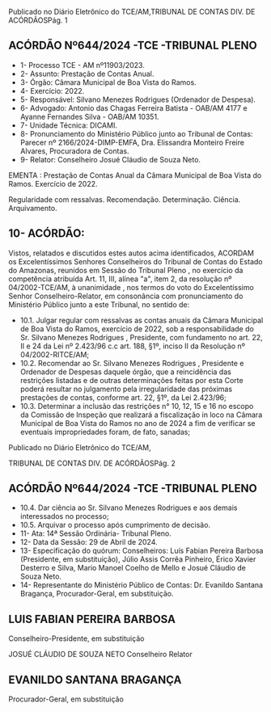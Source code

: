 Publicado  no  Diário  Eletrônico do TCE/AM,TRIBUNAL DE CONTAS DIV. DE ACÓRDÃOSPág. 1

## ACÓRDÃO Nº644/2024 -TCE -TRIBUNAL PLENO

- 1- Processo TCE - AM nº11903/2023.
- 2- Assunto: Prestação de Contas Anual.
- 3- Órgão: Câmara Municipal de Boa Vista do Ramos.
- 4- Exercício: 2022.
- 5- Responsável: Silvano Menezes Rodrigues (Ordenador de Despesa).
- 6- Advogado: Antonio das Chagas Ferreira Batista - OAB/AM 4177 e Ayanne Fernandes Silva - OAB/AM 10351.
- 7- Unidade Técnica: DICAMI.
- 8- Pronunciamento  do  Ministério  Público  junto  ao  Tribunal  de  Contas: Parecer  nº 2166/2024-DIMP-EMFA,  Dra.  Elissandra  Monteiro  Freire  Alvares,  Procuradora  de Contas.
- 9- Relator: Conselheiro Josué Cláudio de Souza Neto.

EMENTA :  Prestação  de  Contas  Anual  da  Câmara Municipal  de  Boa  Vista  do  Ramos.  Exercício  de 2022.

Regularidade com ressalvas. Recomendação. Determinação. Ciência. Arquivamento.

## 10-  ACÓRDÃO:

Vistos, relatados e discutidos estes autos acima identificados, ACORDAM os Excelentíssimos Senhores Conselheiros do Tribunal de Contas do Estado do Amazonas, reunidos em Sessão do Tribunal Pleno , no exercício da competência atribuída Art. 11, III, alínea "a", item 2, da resolução nº 04/2002-TCE/AM, à unanimidade , nos termos do voto do  Excelentíssimo  Senhor  Conselheiro-Relator, em  consonância com  pronunciamento do Ministério Público junto a este Tribunal, no sentido de:

- 10.1. Julgar regular com ressalvas as contas anuais da Câmara Municipal de Boa Vista do Ramos, exercício de 2022, sob a responsabilidade do Sr. Silvano Menezes Rodrigues ,  Presidente, com fundamento no art. 22, II e 24 da Lei nº 2.423/96 c.c art. 188, §1º, inciso II da Resolução nº 04/2002-RITCE/AM;
- 10.2. Recomendar ao Sr. Silvano  Menezes  Rodrigues , Presidente e Ordenador de Despesas daquele órgão, que a reincidência das restrições  listadas  e  de  outras  determinações  feitas  por  esta  Corte poderá resultar no julgamento pela irregularidade das próximas prestações de contas, conforme art. 22, §1º, da Lei 2.423/96;
- 10.3. Determinar a inclusão das restrições n° 10, 12, 15 e 16 no escopo da Comissão de Inspeção que realizará a fiscalização in loco na Câmara Municipal de Boa Vista do Ramos no ano de 2024 a fim de verificar se eventuais impropriedades foram, de fato, sanadas;

Publicado  no  Diário  Eletrônico do TCE/AM,

TRIBUNAL DE CONTAS DIV. DE ACÓRDÃOSPág. 2

## ACÓRDÃO Nº644/2024 -TCE -TRIBUNAL PLENO

- 10.4. Dar  ciência ao Sr. Silvano  Menezes  Rodrigues e  aos demais interessados no processo;
- 10.5. Arquivar o processo após cumprimento de decisão.
- 11-  Ata: 14ª Sessão Ordinária- Tribunal Pleno.
- 12-  Data da Sessão: 29 de Abril de 2024.
- 13-  Especificação do quórum: Conselheiros: Luís Fabian Pereira Barbosa (Presidente, em  substituição),  Júlio  Assis  Corrêa  Pinheiro,  Érico  Xavier  Desterro  e  Silva,  Mario Manoel Coelho de Mello e Josué Cláudio de Souza Neto.
- 14-  Representante do Ministério Público de Contas: Dr. Evanildo Santana Bragança, Procurador-Geral, em substituição.

## LUIS FABIAN PEREIRA BARBOSA

Conselheiro-Presidente, em substituição

JOSUÉ CLÁUDIO DE SOUZA NETO Conselheiro Relator

## EVANILDO SANTANA BRAGANÇA

Procurador-Geral, em substituição